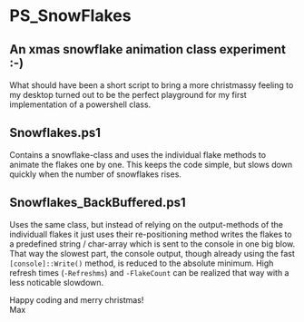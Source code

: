 # PS_SnowFlakes

## An xmas snowflake animation class experiment :-)

What should have been a short script to bring a more christmassy feeling to my desktop turned out to be the perfect playground for my first implementation of a powershell class.

## Snowflakes.ps1

Contains a snowflake-class and uses the individual flake methods to animate the flakes one by one. This keeps the code simple, but slows down quickly when the number of snowflakes rises.

## Snowflakes_BackBuffered.ps1

Uses the same class, but instead of relying on the output-methods of the individuall flakes it just uses their re-positioning method writes the flakes to a predefined string / char-array which is sent to the console in one big blow.<br>
That way the slowest part, the console output, though already using the fast `[console]::Write()` method, is reduced to the absolute minimum. High refresh times (`-Refreshms`) and `-FlakeCount` can be realized that way with a less noticable slowdown.


Happy coding and merry christmas!<br>
Max